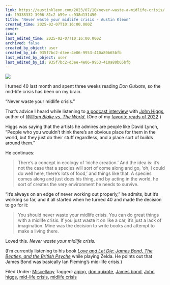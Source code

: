 ```yaml
---
link: https://austinkleon.com/2023/07/10/never-waste-a-midlife-crisis/
id: 19338332-3906-81c2-b59e-cc938d131450
title: "Never waste your midlife crisis - Austin Kleon"
created_time: 2025-02-07T10:16:00.000Z
cover: 
icon: 
last_edited_time: 2025-02-07T10:16:00.000Z
archived: false
created_by_object: user
created_by_id: 935f7bc2-d3ee-4e06-9953-410a80b65bfb
last_edited_by_object: user
last_edited_by_id: 935f7bc2-d3ee-4e06-9953-410a80b65bfb
---
```


![](https://austinkleon.com/wp-content/uploads/2023/07/791px-thumbnail.jpg)



I turned 40 last month and spent three weeks reading *Don Quixote,* so the mid-life crisis has been on my brain.

“Never waste your midlife crisis.”

That’s advice I heard while listening to [a podcast interview](https://www.adam-buxton.co.uk/podcasts/wmcgmfe7zj7chps-89fa4-2e48e-rwzy8-824b8-4mdjd-2hcs8-chrb2-7y8jj-5pcse-2wtsh-cz8zd-e3cdy-g68s7-3dezn-7k5mw-y739l-p75rr-jr8a7-7akgj-l4zms-mbmhm-486s5-jg45z-n3dba-3g2sh-3bme9-m284e) with [John Higgs](https://johnhiggs.com/), author of *[William Blake vs. The World.](https://geni.us/5eE3)* (One of my [favorite reads of 2022](https://austinkleon.com/2022/12/28/my-reading-year-2022/).)

Higgs was saying that the artists he admires are people like David Lynch, “People who you wouldn’t think there’s an obvious place for them in the world, but they just do their stuff regardless, and a place sort of builds around them.”

He continues:

> There’s a concept in ecology of ‘niche creation.’ And the idea is: it’s not the case that a species will sort of come along and go, ‘oh, I could do well here, there’s lots of food,’ and things like that. A species comes along and just does his thing, and by acting in the world, he sort of creates the very environment he needs to survive.

“It’s always on an edge of never working out properly,” he admits, but it’s working so far, and it all started when he turned 40 and made the decision to go for it:

> You should never waste your midlife crisis. You can do great things with a midlife crisis. If you just waste it on like a car, it’s just a lack of imagination. Mine was the decision to write books and attempt to make a living there.

Loved this. *Never waste your midlife crisis.*

(I’m currently listening to his book *[Love and Let Die: James Bond, The Beatles, and the British Psyche](https://geni.us/nPTk)* while playing Zelda. He points out that James Bond was basically Ian Fleming’s mid-life crisis.)

Filed Under: [Miscellany](https://austinkleon.com/category/miscellany/) Tagged: [aging](https://austinkleon.com/tag/aging/), [don quixote](https://austinkleon.com/tag/don-quixote/), [James bond](https://austinkleon.com/tag/james-bond/), [John higgs](https://austinkleon.com/tag/john-higgs/), [mid-life crisis](https://austinkleon.com/tag/mid-life-crisis/), [midlife crisis](https://austinkleon.com/tag/midlife-crisis/)


